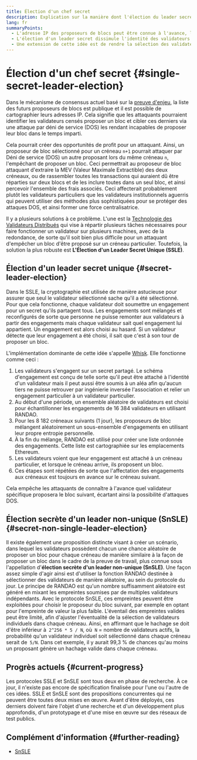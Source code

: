 ```yaml
---
title: Élection d'un chef secret
description: Explication sur la manière dont l'élection du leader secret peut aider à protéger les validateurs contre certaines attaques
lang: fr
summaryPoints:
  - L'adresse IP des proposeurs de blocs peut être connue à l'avance, les rendant vulnérables aux attaques.
  - L'élection d'un leader secret dissimule l'identité des validateurs de sorte qu'ils ne peuvent pas être connus à l'avance.
  - Une extension de cette idée est de rendre la sélection des validateurs aléatoire pour chaque créneau.
---
```


# Élection d'un chef secret \{#single-secret-leader-election}

Dans le mécanisme de consensus actuel basé sur la [preuve d'enjeu](/developers/docs/consensus-mechanisms/pos), la liste des futurs proposeurs de blocs est publique et il est possible de cartographier leurs adresses IP. Cela signifie que les attaquants pourraient identifier les validateurs censés proposer un bloc et cibler ces derniers via une attaque par déni de service (DOS) les rendant incapables de proposer leur bloc dans le temps imparti.

Cela pourrait créer des opportunités de profit pour un attaquant. Ainsi, un proposeur de bloc sélectionné pour un créneau `n+1` pourrait attaquer par Déni de service (DOS) un autre proposant lors du même créneau `n`, l'empêchant de proposer un bloc. Ceci permettrait au proposeur de bloc attaquant d'extraire la MEV (Valeur Maximale Extractible) des deux créneaux, ou de rassembler toutes les transactions qui auraient dû être réparties sur deux blocs et de les inclure toutes dans un seul bloc, et ainsi percevoir l'ensemble des frais associés. Ceci affecterait probablement plutôt les validateurs particuliers que les validateurs institutionnels aguerris qui peuvent utiliser des méthodes plus sophistiquées pour se protéger des attaques DOS, et ainsi former une force centralisatrice.

Il y a plusieurs solutions à ce problème. L'une est la [Technologie des Validateurs Distribués](https://github.com/ethereum/distributed-validator-specs) qui vise à répartir plusieurs tâches nécessaires pour faire fonctionner un validateur sur plusieurs machines, avec de la redondance, de sorte qu'il soit bien plus difficile pour un attaquant d'empêcher un bloc d'être proposé sur un créneau particulier. Toutefois, la solution la plus robuste est **L'Élection d'un Leader Secret Unique (SSLE)**.

## Élection d'un leader secret unique \{#secret-leader-election}

Dans le SSLE, la cryptographie est utilisée de manière astucieuse pour assurer que seul le validateur sélectionné sache qu'il a été sélectionné. Pour que cela fonctionne, chaque validateur doit soumettre un engagement pour un secret qu'ils partagent tous. Les engagements sont mélangés et reconfigurés de sorte que personne ne puisse remonter aux validateurs à partir des engagements mais chaque validateur sait quel engagement lui appartient. Un engagement est alors choisi au hasard. Si un validateur détecte que leur engagement a été choisi, il sait que c'est à son tour de proposer un bloc.

L'implémentation dominante de cette idée s'appelle [Whisk](https://ethresear.ch/t/whisk-a-practical-shuffle-based-ssle-protocol-for-ethereum/11763). Elle fonctionne comme ceci :

1. Les validateurs s'engagent sur un secret partagé. Le schéma d'engagement est conçu de telle sorte qu'il peut être attaché à l'identité d'un validateur mais il peut aussi être soumis à un aléa afin qu'aucun tiers ne puisse retrouver par ingénierie inversée l'association et relier un engagement particulier à un validateur particulier.
2. Au début d'une période, un ensemble aléatoire de validateurs est choisi pour échantillonner les engagements de 16 384 validateurs en utilisant RANDAO.
3. Pour les 8 182 créneaux suivants (1 jour), les proposeurs de bloc mélangent aléatoirement un sous-ensemble d'engagements en utilisant leur propre entropie personnelle.
4. À la fin du mélange, RANDAO est utilisé pour créer une liste ordonnée des engagements. Cette liste est cartographiée sur les emplacements Ethereum.
5. Les validateurs voient que leur engagement est attaché à un créneau particulier, et lorsque le créneau arrive, ils proposent un bloc.
6. Ces étapes sont répétées de sorte que l'affectation des engagements aux créneaux est toujours en avance sur le créneau suivant.

Cela empêche les attaquants de connaître à l'avance quel validateur spécifique proposera le bloc suivant, écartant ainsi la possibilité d'attaques DOS.

## Élection secrète d'un leader non-unique (SnSLE) \{#secret-non-single-leader-election}

Il existe également une proposition distincte visant à créer un scénario, dans lequel les validateurs possèdent chacun une chance aléatoire de proposer un bloc pour chaque créneau de manière similaire à la façon de proposer un bloc dans le cadre de la preuve de travail, plus connue sous l'appellation d'**élection secrète d'un leader non-unique (SnSLE)**. Une façon assez simple d'agir ainsi est d'utiliser la fonction RANDAO destinée à sélectionner des validateurs de manière aléatoire, au sein du protocole du jour. Le principe de RANDAO est qu'un nombre suffisamment aléatoire est généré en mixant les empreintes soumises par de multiples validateurs indépendants. Avec le protocole SnSLE, ces empreintes peuvent être exploitées pour choisir le proposeur du bloc suivant, par exemple en optant pour l'empreinte de valeur la plus faible. L'éventail des empreintes valides peut être limité, afin d'ajuster l'éventualité de la sélection de validateurs individuels dans chaque créneau. Ainsi, en affirmant que le hachage se doit d'être inférieur à` 2^256 * 5 / N`, où` N` = nombre de validateurs actifs, la probabilité qu'un validateur individuel soit sélectionné dans chaque créneau serait de` 5/N`. Dans cet exemple, il y aurait 99,3 % de chances qu'au moins un proposant génère un hachage valide dans chaque créneau.

## Progrès actuels \{#current-progress}

Les protocoles SSLE et SnSLE sont tous deux en phase de recherche. À ce jour, il n'existe pas encore de spécification finalisée pour l'une ou l'autre de ces idées. SSLE et SnSLE sont des propositions concurrentes qui ne peuvent être toutes deux mises en œuvre. Avant d'être déployés, ces derniers doivent faire l'objet d'une recherche et d'un développement plus approfondis, d'un prototypage et d'une mise en œuvre sur des réseaux de test publics.

## Complément d'information \{#further-reading}

- [SnSLE](https://ethresear.ch/t/secret-non-single-leader-election/11789)

